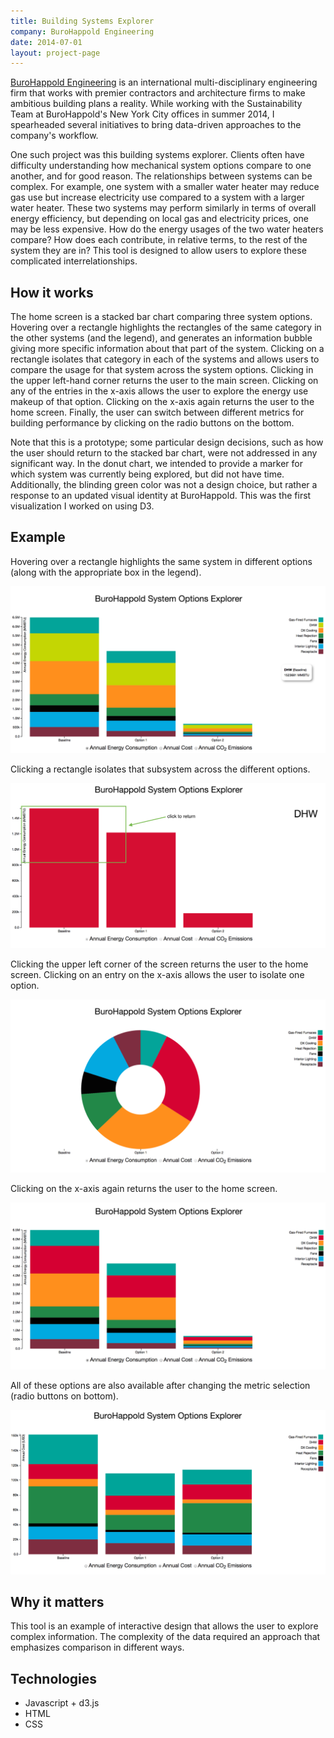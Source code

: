 ```yaml
---
title: Building Systems Explorer
company: BuroHappold Engineering
date: 2014-07-01
layout: project-page
---
```


[BuroHappold Engineering](http://www.burohappold.com) is an international
multi-disciplinary engineering firm that works with premier contractors and
architecture firms to make ambitious building plans a reality. While working
with the Sustainability Team at BuroHappold's New York City offices in summer
2014, I spearheaded several initiatives to bring data-driven approaches to the
company's workflow.

One such project was this building systems explorer. Clients often have
difficulty understanding how mechanical system options compare to one another,
and for good reason. The relationships between systems can be complex. For
example, one system with a smaller water heater may reduce gas use but increase
electricity use compared to a system with a larger water heater. These two
systems may perform similarly in terms of overall energy efficiency, but
depending on local gas and electricity prices, one may be less expensive. How
do the energy usages of the two water heaters compare? How does each
contribute, in relative terms, to the rest of the system they are in? This tool
is designed to allow users to explore these complicated interrelationships.

## How it works

The home screen is a stacked bar chart comparing three system options. Hovering
over a rectangle highlights the rectangles of the same category in the other
systems (and the legend), and generates an information bubble giving more
specific information about that part of the system. Clicking on a rectangle
isolates that category in each of the systems and allows users to compare the
usage for that system across the system options. Clicking in the upper
left-hand corner returns the user to the main screen. Clicking on any of the
entries in the x-axis allows the user to explore the energy use makeup of that
option. Clicking on the x-axis again returns the user to the home screen.
Finally, the user can switch between different metrics for building performance
by clicking on the radio buttons on the bottom.

Note that this is a prototype; some particular design decisions, such as how
the user should return to the stacked bar chart, were not addressed in any
significant way. In the donut chart, we intended to provide a marker for which
system was currently being explored, but did not have time. Additionally, the
blinding green color was not a design choice, but rather a response to an
updated visual identity at BuroHappold. This was the first visualization I
worked on using D3.

## Example

Hovering over a rectangle highlights the same system in different options
(along with the appropriate box in the legend).

![Highlight](/assets/images/optimized/portfolio/systems/highlight.png)

Clicking a rectangle isolates that subsystem across the different options.

![One system](/assets/images/optimized/portfolio/systems/onesystem.png)

Clicking the upper left corner of the screen returns the user to the home
screen. Clicking on an entry on the x-axis allows the user to isolate one
option.

![One option](/assets/images/optimized/portfolio/systems/oneoption.png)

Clicking on the x-axis again returns the user to the home screen.

![Home](/assets/images/optimized/portfolio/systems/home.png)

All of these options are also available after changing the metric selection
(radio buttons on bottom).

![One option](/assets/images/optimized/portfolio/systems/switching.png)


## Why it matters

This tool is an example of interactive design that allows the user to explore
complex information. The complexity of the data required an approach that
emphasizes comparison in different ways.

## Technologies
- Javascript + d3.js
- HTML
- CSS
